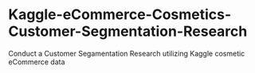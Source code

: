 # Kaggle-eCommerce-Cosmetics-Customer-Segmentation-Research
 Conduct a Customer Segamentation Research utilizing Kaggle cosmetic eCommerce data 
